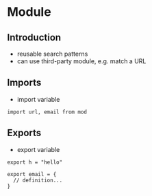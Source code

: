 # Module



## Introduction

- reusable search patterns
- can use third-party module, e.g. match a URL



## Imports

- import variable

```
import url, email from mod
```

<!-- todo: where to specify the modules? most portable from simple URL in import? -->



## Exports

- export variable

```
export h = "hello"

export email = {
  // definition...
}
```
